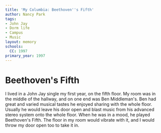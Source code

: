 ```yaml
---
title: 'My Columbia: Beethoven''s Fifth'
author: Nancy Park
tags:
- John Jay
- Dorm life
- Campus
- Music
layout: memory
schools:
  CC: 1997
primary_year: 1997
---
```

# Beethoven's Fifth

I lived in a John Jay single my first year, on the fifth floor. My room was in the middle of the hallway, and on one end was Ben Middleman's. Ben had great and varied musical tastes he enjoyed sharing with the whole floor. Usually he would leave his door open and blast music from his advanced stereo system onto the whole floor.  When he was in a mood, he played Beethoven's Fifth. The floor in my room would vibrate with it, and I would throw my door open too to take it in.
